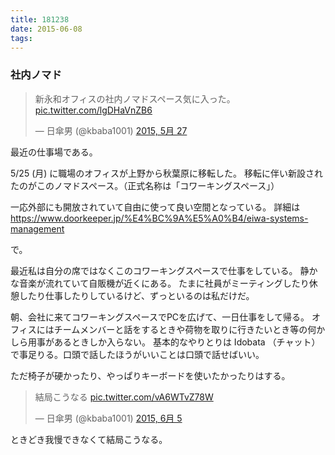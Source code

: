 ```yaml
---
title: 181238
date: 2015-06-08
tags:
---
```


### 社内ノマド

<blockquote class="twitter-tweet" lang="ja"><p lang="ja" dir="ltr">新永和オフィスの社内ノマドスペース気に入った。 <a href="http://t.co/lgDHaVnZB6">pic.twitter.com/lgDHaVnZB6</a></p>&mdash; 日傘男 (@kbaba1001) <a href="https://twitter.com/kbaba1001/status/603495961395003393">2015, 5月 27</a></blockquote>
<script async src="//platform.twitter.com/widgets.js" charset="utf-8"></script>

最近の仕事場である。

5/25 (月) に職場のオフィスが上野から秋葉原に移転した。
移転に伴い新設されたのがこのノマドスペース。（正式名称は「コワーキングスペース」）

一応外部にも開放されていて自由に使って良い空間となっている。
詳細は https://www.doorkeeper.jp/%E4%BC%9A%E5%A0%B4/eiwa-systems-management

で。

最近私は自分の席ではなくこのコワーキングスペースで仕事をしている。
静かな音楽が流れていて自販機が近くにある。
たまに社員がミーティングしたり休憩したり仕事したりしているけど、ずっといるのは私だけだ。

朝、会社に来てコワーキングスペースでPCを広げて、一日仕事をして帰る。
オフィスにはチームメンバーと話をするときや荷物を取りに行きたいとき等の何かしら用事があるときしか入らない。
基本的なやりとりは Idobata （チャット）で事足りる。口頭で話したほうがいいことは口頭で話せばいい。

ただ椅子が硬かったり、やっぱりキーボードを使いたかったりはする。

<blockquote class="twitter-tweet" lang="ja"><p lang="ja" dir="ltr">結局こうなる <a href="http://t.co/vA6WTvZ78W">pic.twitter.com/vA6WTvZ78W</a></p>&mdash; 日傘男 (@kbaba1001) <a href="https://twitter.com/kbaba1001/status/606703517219192832">2015, 6月 5</a></blockquote>
<script async src="//platform.twitter.com/widgets.js" charset="utf-8"></script>

ときどき我慢できなくて結局こうなる。

